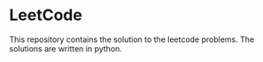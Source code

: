 # LeetCode

This repository contains the solution to the leetcode problems. The solutions are written in python.
